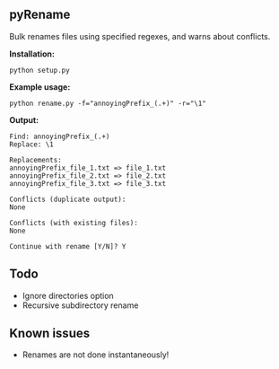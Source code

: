 ## pyRename

Bulk renames files using specified regexes, and warns about conflicts.

**Installation:**

	python setup.py

**Example usage:**

	python rename.py -f="annoyingPrefix_(.+)" -r="\1"

**Output:**

	Find: annoyingPrefix_(.+)
	Replace: \1

	Replacements:
	annoyingPrefix_file_1.txt => file_1.txt
	annoyingPrefix_file_2.txt => file_2.txt
	annoyingPrefix_file_3.txt => file_3.txt

	Conflicts (duplicate output):
	None

	Conflicts (with existing files):
	None

	Continue with rename [Y/N]? Y

## Todo

 - Ignore directories option
 - Recursive subdirectory rename

## Known issues

 - Renames are not done instantaneously!
